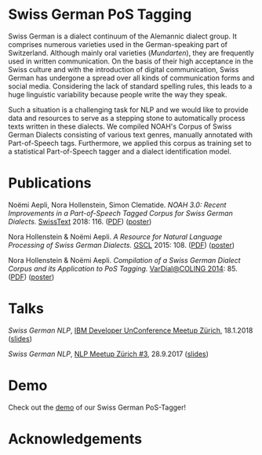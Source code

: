 # Swiss German PoS Tagging

Swiss German is a dialect continuum of the Alemannic dialect group. It comprises numerous varieties used in the German-speaking part of Switzerland. Although mainly oral varieties (_Mundarten_), they are frequently used in written communication. On the basis of their high acceptance in the Swiss culture and with the introduction of digital communication, Swiss German has undergone a spread over all kinds of communication forms and social media. Considering the lack of standard spelling rules, this leads to a huge linguistic variability because people write the way they speak. 

Such a situation is a challenging task for NLP and we would like to provide data and resources to serve as a stepping stone to automatically process texts written in these dialects. We compiled NOAH's Corpus of Swiss German Dialects consisting of various text genres, manually annotated with Part-of-Speech tags. Furthermore, we applied this corpus as training set to a statistical Part-of-Speech tagger and a dialect identification model.



# Publications

Noëmi Aepli, Nora Hollenstein, Simon Clematide. _NOAH 3.0:  Recent Improvements in a Part-of-Speech Tagged Corpus for Swiss German Dialects._ [SwissText](https://www.swisstext.org/) 2018: 116.  ([PDF](/docs/swisstext_2018_abstracts.pdf)) ([poster](/docs/swisstext_2018_noah.pdf))

Nora Hollenstein & Noëmi Aepli. _A Resource for Natural Language Processing of Swiss German Dialects._ [GSCL](https://www.gscl.org/) 2015: 108.
([PDF](https://pdfs.semanticscholar.org/e250/0609bd7dc44f43f22560c8af69fccc3b7afd.pdf)) ([poster](/docs/gscl2015_poster.pdf))

Nora Hollenstein & Noëmi Aepli. _Compilation of a Swiss German Dialect Corpus and its Application to PoS Tagging._ [VarDial@COLING 2014](http://corporavm.uni-koeln.de/vardial/): 85.
([PDF](http://www.aclweb.org/anthology/W14-5310)) ([poster](/docs/vardial2014_poster.pdf))


# Talks

_Swiss German NLP_, [IBM Developer UnConference Meetup Zürich](https://www.meetup.com/de-DE/Big-Data-Developers-Switzerland/events/242917086/?isFromReg=true&fromJoin=242917086), 18.1.2018 ([slides](/docs/IBM_UnConference_2018_gsw.pdf))

_Swiss German NLP_, [NLP Meetup Zürich #3](https://www.meetup.com/NLP-Zurich/events/243080359/), 28.9.2017 ([slides](/docs/NLP_Meetup_2017_gsw.pdf))

# Demo

Check out the [demo](/demo.md) of our Swiss German PoS-Tagger!

# Acknowledgements

